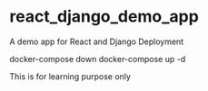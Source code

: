 # react_django_demo_app
A demo app for React and Django Deployment

docker-compose down
docker-compose up -d

This is for learning purpose only
